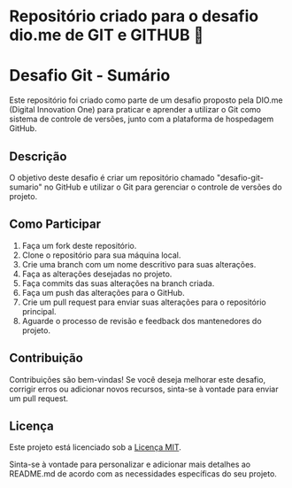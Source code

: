 # Repositório criado para o desafio dio.me de GIT e GITHUB :book:

# Desafio Git - Sumário

Este repositório foi criado como parte de um desafio proposto pela DIO.me (Digital Innovation One) para praticar e aprender a utilizar o Git como sistema de controle de versões, junto com a plataforma de hospedagem GitHub.

## Descrição

O objetivo deste desafio é criar um repositório chamado "desafio-git-sumario" no GitHub e utilizar o Git para gerenciar o controle de versões do projeto.

## Como Participar

1. Faça um fork deste repositório.
2. Clone o repositório para sua máquina local.
3. Crie uma branch com um nome descritivo para suas alterações.
4. Faça as alterações desejadas no projeto.
5. Faça commits das suas alterações na branch criada.
6. Faça um push das alterações para o GitHub.
7. Crie um pull request para enviar suas alterações para o repositório principal.
8. Aguarde o processo de revisão e feedback dos mantenedores do projeto.

## Contribuição

Contribuições são bem-vindas! Se você deseja melhorar este desafio, corrigir erros ou adicionar novos recursos, sinta-se à vontade para enviar um pull request.

## Licença

Este projeto está licenciado sob a [Licença MIT](LICENSE).

Sinta-se à vontade para personalizar e adicionar mais detalhes ao README.md de acordo com as necessidades específicas do seu projeto.
